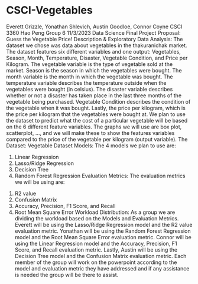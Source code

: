 # CSCI-Vegetables
Everett Grizzle, Yonathan Shlevich, Austin Goodloe, Connor Coyne
CSCI 3360 Hao Peng
Group 6
11/3/2023
Data Science Final Project Proposal: Guess the Vegetable Price!
Description & Exploratory Data Analysis:
The dataset we chose was data about vegetables in the thakuranichak market. The dataset
features six different variables and one output: Vegetables, Season, Month, Temperature,
Disaster, Vegetable Condition, and Price per Kilogram. The vegetable variable is the type of
vegetable sold at the market. Season is the season in which the vegetables were bought. The
month variable is the month in which the vegetable was bought. The temperature variable
describes the temperature outside when the vegetables were bought (in celsius). The disaster
variable describes whether or not a disaster has taken place in the last three months of the
vegetable being purchased. Vegetable Condition describes the condition of the vegetable when it
was bought. Lastly, the price per kilogram, which is the price per kilogram that the vegetables
were bought at.
We plan to use the dataset to predict what the cost of a particular vegetable will be based on the 6
different feature variables. The graphs we will use are box plot, scatterplot, …, and we will make
these to show the features variables compared to the price of the vegetable per kilogram
(output variable).
The Dataset: Vegetable Dataset
Models:
The 4 models we plan to use are:
1. Linear Regression
2. Lasso/Ridge Regression
3. Decision Tree
4. Random Forest Regression
Evaluation Metrics:
The evaluation metrics we will be using are:
1) R2 value
2) Confusion Matrix
3) Accuracy, Precision, F1 Score, and Recall
4) Root Mean Square Error
Workload Distribution:
As a group we are dividing the workload based on the Models and Evaluation Metrics. Everett
will be using the Lasso/Ridge Regression model and the R2 value evaluation metric. Yonathan
will be using the Random Forest Regression model and the Root Mean Square Error evaluation
metric. Connor will be using the Linear Regression model and the Accuracy, Precision, F1 Score,
and Recall evaluation metric. Lastly, Austin will be using the Decision Tree model and the
Confusion Matrix evaluation metric. Each member of the group will work on the powerpoint
according to the model and evaluation metric they have addressed and if any assistance is needed
the group will be there to assist.

